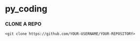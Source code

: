 # py_coding











### CLONE A REPO 


	<git clone https://github.com/YOUR-USERNAME/YOUR-REPOSITORY>



